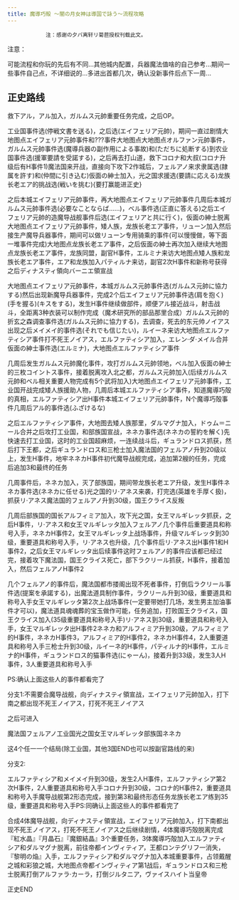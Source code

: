 ```yaml
---
title: 魔導巧殻 ～闇の月女神は導国で詠う～流程攻略
---
```


                注：感谢の夕バ离轩リ菊苣授权刊载此文。

注意：

可能流程和你玩的先后有不同...其他城内配置，兵器魔法值啥的自己参考...期间一些事件自己点，不详细说的...多进出首都几次，确认没新事件后点下一周...

<h2>正史路线</h2>

救下アル，アル加入，ガルムス元帥重要任务完成，之后OP。

工业国事件选(停戦文書を送る)，之后选(エイフェリア元帥)，期间一直过剧情大地图点エイフェリア元帥事件和???事件大地图点大地图点オルファン元帥事件，ガルムス元帥事件选(魔導兵器の副作用による事故)和(ただちに処断する)到农业国事件选(援軍要請を受諾する)，之后再去打山道，救下コロナ和大叔(コロナ升级后有H事件1)魔法国来开战，直接向下攻下2作城后，フェルアノ来求隶属选(隷属を許す)和(仲間に引き込む)仮面の紳士加入，光之国求援选(要請に応える)龙族长老エア的挑战选(戦いを挑む){要打赢能进正史}

之后本城エイフェリア元帥事件，再大地图点エイフェリア元帥事件几周后本城ガルムス元帥事件选(必要なことならば……)，ベル事件选(正直に答える)之后エイフェリア元帥的造魔导战舰事件后选(エイフェリアと共に行く)，仮面の紳士脱离大地图点エイフェリア元帥事件，矮人族，龙族长老エア事件，リューン加入然后接生产魔导兵器事件，期间可以做リューン专用骑乘的事件(可以慢慢做，等下面一堆事件完成)大地图点龙族长老エア事件，之后仮面の紳士再次加入继续大地图点龙族长老エア事件，龙族同盟，副官H事件，エルミナ来访大地图点矮人族和龙族长老エア事件，エア和龙族加入パティルナ来访，副官2次H事件和新称号获得之后ディナスティ領向バーニエ領宣战

大地图点エイフェリア元帥事件，本城ガルムス元帥事件选(ガルムス元帥に協力する)然后出现新魔导兵器事件，完成2个后エイフェリア元帥事件选(肩を抱く)(手を握る)(キスをする)，发生H事件继续做部件，顺便アル接近战斗，射击战斗，全距离3种衣装可以制作完成（魔术研究所的部品那里合成）ガルムス元帥的折玄之森调查事件选(ガルムス元帥に協力する)，去调查，死去的东元帅ノイアス出现之后メイメイ的事件选(それでも信じたい)，ルイーネ来访大地图点エルファティシア事件打不死王ノイアス，エルファティシア加入，エレン·ダ·メイル合并仮面の紳士事件选(エルミナ)，大地图点エルファティシア事件

几周后发生ガルムス元帥魔化事件，攻打ガルムス元帥领地，ベル加入仮面の紳士的三枚コイントス事件，接着脱离攻入北之都，ガルムス元帥加入(后续ガルムス元帥和ベル相关重要人物完成有5个武将加入)大地图点エイフェリア元帥事件，工业国开战完成矮人族援助人物，几周后本城エルファティシア事件，知道魔導巧殻的真相，エルファティシア出H事件本城エイフェリア元帥事件，N个魔導巧殻事件几周后アル的事件选(ふざけるな)

之后エルファティシア事件，大地图去矮人族那里，ダルマグナ加入，ドゥム＝ニール合并之后攻打工业国，和部族国宣战，ネネカ事件选(ネネカの誓約を解く)先快速去打工业国，这时的工业国超麻烦，一连续战斗后，ギュランドロス抓获，然后打下王都，之后ギュランドロス和三枪士加入魔法国的フェルアノ升到20级以上，发生H事件，地牢ネネカH事件初代魔导战舰完成，追加第2艘的任务，完成后追加3和最终的任务

几周事件后，ネネカ加入，灭了部族国，期间带龙族长老エア升级，发生H事件ネネカ事件选(ネネカに任せる)光之国的リ·アネス来袭，打完选(英雄を手厚く扱)，抓获リ·アネス魔法国的フェルアノ升到30级，国王クライス反叛

几周后部族国的国长アルフィミア加入，攻下光之国，女王マルギレッタ抓获，之后H事件，リ·アネス和女王マルギレッタ加入フェルアノ几个事件后重要道具和称号入手，ネネカH事件2，女王マルギレッタ上战场事件，升级マルギレッタ到30级，重要道具和称号入手，リ·アネス也升级，几个事件后リ·アネス出H事件1和H事件2，之后女王マルギレッタ出后续事件这时フェルアノ的事件应该都已经过完，接着攻下魔法国，国王クライス死亡，部下ラクリール抓获，H事件，接着加入，然后フェルアノH事件2

几个フェルアノ的事件后，魔法国都市搂阁出现不死者事件，打倒后ラクリール事件选(提案を承諾する)，出魔法道具制作事件，ラクリール升到30级，重要道具和称号入手女王マルギレッタ第2次上战场事件(一定要带她打几场，发生男主加油事件才可以)，魔法道具魂魂葬的宝玉做作可能，任务追加，打败国王クライス，国王クライス加入(35级重要道具和称号入手)リ·アネス到30级，重要道具和称号入手，女王マルギレッタ出H事件2ネネカ和アルフィミア升到30级，アルフィミア的H事件，ネネカH事件3，アルフィミア的H事件2，ネネカH事件4，2人重要道具和称号入手三枪士升到30级，ルイーネ的H事件，パティルナ的H事件，エルミナ的H事件，ギュランドロス的猫事件选(にゃーん)，接着升到33级，发生3人H事件，3人重要道具和称号入手

PS:确认上面这些人的事件都看完了

分支1:不需要合魔导战舰，向ディナスティ領宣战，エイフェリア元帥加入，打下南之都出现不死王ノイアス，打死不死王ノイアス

之后可进入

魔法国フェルアノ工业国光之国女王マルギレッタ部族国ネネカ

这4个任一一个结局(除工业国，其他3国END也可以按副官路线的来)

分支2:

エルファティシア和メイメイ升到30级，发生2人H事件，エルファティシア第2次H事件，2人重要道具和称号入手コロナ升到30级，コロナ的H事件2，重要道具和称号入手魔导战舰第2形态完成，接到第3和最终形态任务龙族长老エア练到35级，重要道具和称号入手PS:同确认上面这些人的事件都看完了

合成4体魔导战舰，向ディナスティ領宣战，エイフェリア元帥加入，打下南都出现不死王ノイアス，打死不死王ノイアス之后继续剧情，4体魔導巧殻脱离完成『紅水晶』『月晶石』『魔銀結晶』3个重要任务，3体魔導巧殻加入エルファティシア和ダルマグナ脱离，前往帝都インヴィティア，王都ロンテグリフ一消失，『黎明の焔』入手，エルファティシア和ダルマグナ加入本城重要事件，占领戴醒之城和彩狼之城，大地图点帝都インヴィティア第1战后，ギュランドロス和三枪士脱离打倒アルファラ·カーラ，打倒ジルタニア，ヴァイスハイト当皇帝

正史END


              
